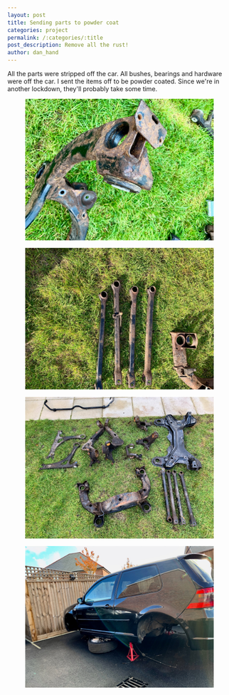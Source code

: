 ```yaml
---
layout: post
title: Sending parts to powder coat
categories: project 
permalink: /:categories/:title
post_description: Remove all the rust!
author: dan_hand
---
```


All the parts were stripped off the car. All bushes, bearings and hardware were off the car. I sent the items off to be powder coated. Since we're in another lockdown, they'll probably take some time.

<figure class="full-img"><img src="/assets/images/powder-coat-time-1.jpeg" alt="MK4 R32 powder coat time"></figure>
<figure class="full-img"><img src="/assets/images/powder-coat-time-2.jpeg" alt="MK4 R32 powder coat time"></figure>
<figure class="full-img"><img src="/assets/images/powder-coat-time-3.jpeg" alt="MK4 R32 powder coat time"></figure>
<figure class="full-img"><img src="/assets/images/powder-coat-time-4.jpeg" alt="MK4 R32 powder coat time"></figure>

